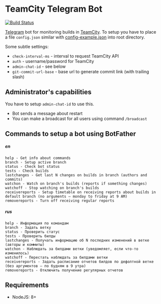 # TeamCity Telegram Bot

[![Build Status](https://travis-ci.org/vansosnin/billy-tc-bot.svg?branch=master)](https://travis-ci.org/vansosnin/billy-tc-bot)

[Telegram](https://telegram.org/) bot for monitoring builds in [TeamCity](https://www.jetbrains.com/teamcity/). To setup you have to place a file `config.json` similar with [config-example.json](https://github.com/vansosnin/billy-tc-bot/blob/master/config-example.json) into root directory.

Some subtle settings:
- `check-interval-ms` - interval to request TeamCity API
- `auth` - username/password for TeamCity
- `admin-chat-id` - see below
- `git-commit-url-base` - base url to generate commit link (with trailing slash)

## Administrator's capabilities

You have to setup `admin-chat-id` to use this.

- Bot sends a message about restart
- You can make a broadcast for all users using command `/broadcast`

## Commands to setup a bot using BotFather

##### en
```
help - Get info about commands
branch - Setup active branch
status - Check bot status
tests - Check builds
lastchanges - Get last N changes on builds in branch (authors and commits)
watchon - Watch on branch's builds (reports if something changes)
watchoff - Stop watching on branch's builds
receivereports - Setup timetable on receiving reports about builds in default branch (no arguments — monday to friday at 9 AM)
removereports - Turn off receiving regular reports
```

##### rus
```
help - Информация по командам
branch - Задать ветку
status - Проверить статус
tests - Проверить билды
lastchanges - Получать информацию об N последних изменений в ветке (авторы и коммиты)
watchon - Наблюдать за билдами ветки (уведомляет, если что-то изменилось)
watchoff - Перестать наблюдать за билдами ветки
receivereports - Задать расписание отчетов билдов по дефолтной ветке (без аргументов — по будням в 9 утра)
removereports - Отключить получение регулярных отчетов
```

## Requirements
- NodeJS: 8+
